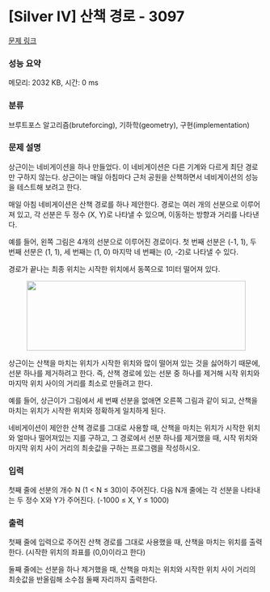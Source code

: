 # [Silver IV] 산책 경로 - 3097 

[문제 링크](https://www.acmicpc.net/problem/3097) 

### 성능 요약

메모리: 2032 KB, 시간: 0 ms

### 분류

브루트포스 알고리즘(bruteforcing), 기하학(geometry), 구현(implementation)

### 문제 설명

<p>상근이는 네비게이션을 하나 만들었다. 이 네비게이션은 다른 기계와 다르게 최단 경로만 구하지 않는다. 상근이는 매일 아침마다 근처 공원을 산책하면서 네비게이션의 성능을 테스트해 보려고 한다.</p>

<p>매일 아침 네비게이션은 산책 경로를 하나 제안한다. 경로는 여러 개의 선분으로 이루어져 있고, 각 선분은 두 정수 (X, Y)로 나타낼 수 있으며, 이동하는 방향과 거리를 나타낸다.</p>

<p>예를 들어, 왼쪽 그림은 4개의 선분으로 이루어진 경로이다. 첫 번째 선분은 (-1, 1), 두 번째 선분은 (1, 1), 세 번째는 (1, 0) 마지막 네 번째는 (0, -2)로 나타낼 수 있다.</p>

<p>경로가 끝나는 최종 위치는 시작한 위치에서 동쪽으로 1미터 떨어져 있다.</p>

<p style="text-align: center;"><img alt="" src="" style="width: 433px; height: 138px;"></p>

<p>상근이는 산책을 마치는 위치가 시작한 위치와 많이 떨어져 있는 것을 싫어하기 때문에, 선분 하나를 제거하려고 한다. 즉, 산책 경로에 있는 선분 중 하나를 제거해 시작 위치와 마지막 위치 사이의 거리를 최소로 만들려고 한다.</p>

<p>예를 들어, 상근이가 그림에서 세 번째 선분을 없애면 오른쪽 그림과 같이 되고, 산책을 마치는 위치가 시작한 위치와 정확하게 일치하게 된다. </p>

<p>네비게이션이 제안한 산책 경로를 그대로 사용할 때, 산책을 마치는 위치가 시작한 위치와 얼마나 떨어져있는 지를 구하고, 그 경로에서 선분 하나를 제거했을 때, 시작 위치와 마지막 위치 사이 거리의 최솟값을 구하는 프로그램을 작성하시오.</p>

### 입력 

 <p>첫째 줄에 선분의 개수 N (1 < N ≤ 30)이 주어진다. 다음 N개 줄에는 각 선분을 나타내는 두 정수 X와 Y가 주어진다. (-1000 ≤ X, Y ≤ 1000)</p>

### 출력 

 <p>첫째 줄에 입력으로 주어진 산책 경로를 그대로 사용했을 때, 산책을 마치는 위치를 출력한다. (시작한 위치의 좌표를 (0,0)이라고 한다)</p>

<p>둘째 줄에는 선분을 하나 제거했을 때, 산책을 마치는 위치와 시작한 위치 사이 거리의 최솟값을 반올림해 소수점 둘째 자리까지 출력한다.</p>

